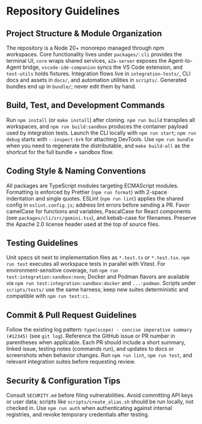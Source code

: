 # Repository Guidelines

## Project Structure & Module Organization

The repository is a Node 20+ monorepo managed through npm workspaces. Core
functionality lives under `packages/`: `cli` provides the terminal UI, `core`
wraps shared services, `a2a-server` exposes the Agent-to-Agent bridge,
`vscode-ide-companion` syncs the VS Code extension, and `test-utils` holds
fixtures. Integration flows live in `integration-tests/`, CLI docs and assets in
`docs/`, and automation utilities in `scripts/`. Generated bundles end up in
`bundle/`; never edit them by hand.

## Build, Test, and Development Commands

Run `npm install` (or `make install`) after cloning. `npm run build` transpiles
all workspaces, and `npm run build:sandbox` produces the container payload used
by integration tests. Launch the CLI locally with `npm run start`;
`npm run debug` starts with `--inspect-brk` for attaching DevTools. Use
`npm run bundle` when you need to regenerate the distributable, and
`make build-all` as the shortcut for the full bundle + sandbox flow.

## Coding Style & Naming Conventions

All packages are TypeScript modules targeting ECMAScript modules. Formatting is
enforced by Prettier (`npm run format`) with 2-space indentation and single
quotes. ESLint (`npm run lint`) applies the shared config in `eslint.config.js`;
address lint errors before sending a PR. Favor camelCase for functions and
variables, PascalCase for React components (see `packages/cli/src/gemini.tsx`),
and kebab-case for filenames. Preserve the Apache 2.0 license header used at the
top of source files.

## Testing Guidelines

Unit specs sit next to implementation files as `*.test.ts` or `*.test.tsx`.
`npm run test` executes all workspace tests in parallel with Vitest. For
environment-sensitive coverage, run `npm run test:integration:sandbox:none`;
Docker and Podman flavors are available via
`npm run test:integration:sandbox:docker` and `...:podman`. Scripts under
`scripts/tests/` use the same harness; keep new suites deterministic and
compatible with `npm run test:ci`.

## Commit & Pull Request Guidelines

Follow the existing log pattern:
`type(scope) - concise imperative summary (#12345)` (see `git log`). Reference
the GitHub issue or PR number in parentheses when applicable. Each PR should
include a short summary, linked issue, testing notes (commands run), and updates
to docs or screenshots when behavior changes. Run `npm run lint`,
`npm run test`, and relevant integration suites before requesting review.

## Security & Configuration Tips

Consult `SECURITY.md` before filing vulnerabilities. Avoid committing API keys
or user data; scripts like `scripts/create_alias.sh` should be run locally, not
checked in. Use `npm run auth` when authenticating against internal registries,
and revoke temporary credentials after testing.
